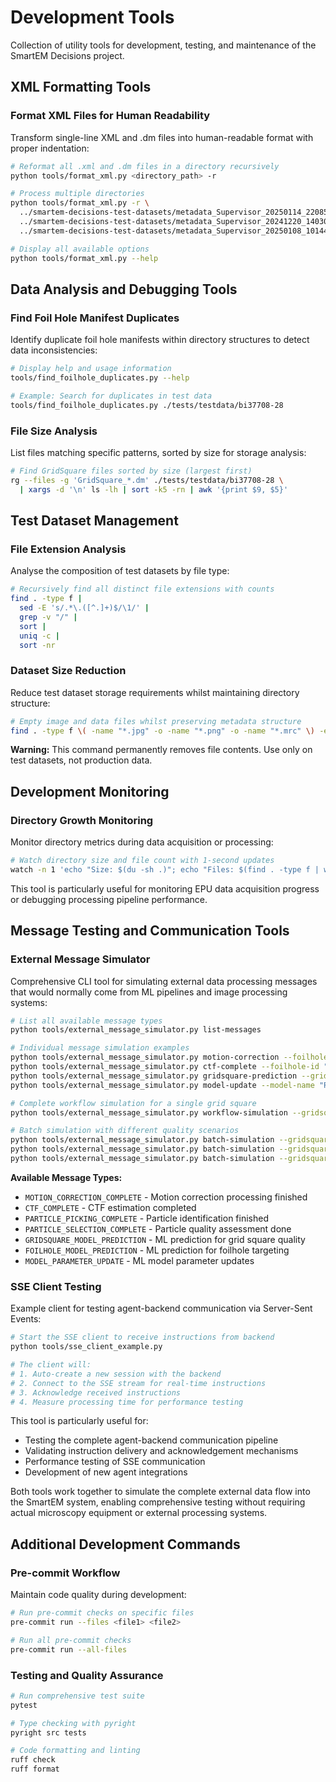 # Development Tools

Collection of utility tools for development, testing, and maintenance of the SmartEM Decisions project.

## XML Formatting Tools

### Format XML Files for Human Readability

Transform single-line XML and .dm files into human-readable format with proper indentation:

```bash
# Reformat all .xml and .dm files in a directory recursively
python tools/format_xml.py <directory_path> -r

# Process multiple directories
python tools/format_xml.py -r \
  ../smartem-decisions-test-datasets/metadata_Supervisor_20250114_220855_23_epuBSAd20_GrOxDDM \
  ../smartem-decisions-test-datasets/metadata_Supervisor_20241220_140307_72_et2_gangshun \
  ../smartem-decisions-test-datasets/metadata_Supervisor_20250108_101446_62_cm40593-1_EPU

# Display all available options
python tools/format_xml.py --help
```

## Data Analysis and Debugging Tools

### Find Foil Hole Manifest Duplicates

Identify duplicate foil hole manifests within directory structures to detect data inconsistencies:

```bash
# Display help and usage information
tools/find_foilhole_duplicates.py --help

# Example: Search for duplicates in test data
tools/find_foilhole_duplicates.py ./tests/testdata/bi37708-28
```

### File Size Analysis

List files matching specific patterns, sorted by size for storage analysis:

```bash
# Find GridSquare files sorted by size (largest first)
rg --files -g 'GridSquare_*.dm' ./tests/testdata/bi37708-28 \
  | xargs -d '\n' ls -lh | sort -k5 -rn | awk '{print $9, $5}'
```

## Test Dataset Management

### File Extension Analysis

Analyse the composition of test datasets by file type:

```bash
# Recursively find all distinct file extensions with counts
find . -type f |
  sed -E 's/.*\.([^.]+)$/\1/' |
  grep -v "/" |
  sort |
  uniq -c |
  sort -nr
```

### Dataset Size Reduction

Reduce test dataset storage requirements whilst maintaining directory structure:

```bash
# Empty image and data files whilst preserving metadata structure
find . -type f \( -name "*.jpg" -o -name "*.png" -o -name "*.mrc" \) -exec truncate -s 0 {} \;
```

**Warning:** This command permanently removes file contents. Use only on test datasets, not production data.

## Development Monitoring

### Directory Growth Monitoring

Monitor directory metrics during data acquisition or processing:

```bash
# Watch directory size and file count with 1-second updates
watch -n 1 'echo "Size: $(du -sh .)"; echo "Files: $(find . -type f | wc -l)"'
```

This tool is particularly useful for monitoring EPU data acquisition progress or debugging processing pipeline performance.

## Message Testing and Communication Tools

### External Message Simulator

Comprehensive CLI tool for simulating external data processing messages that would normally come from ML pipelines and image processing systems:

```bash
# List all available message types
python tools/external_message_simulator.py list-messages

# Individual message simulation examples
python tools/external_message_simulator.py motion-correction --foilhole-id "FH_001_001_001" --quality-score 0.85
python tools/external_message_simulator.py ctf-complete --foilhole-id "FH_001_001_001" --resolution 3.2
python tools/external_message_simulator.py gridsquare-prediction --gridsquare-id "GS_001_001" --prediction-score 0.85
python tools/external_message_simulator.py model-update --model-name "ResNet-50"

# Complete workflow simulation for a single grid square
python tools/external_message_simulator.py workflow-simulation --gridsquare-id "DEV_001"

# Batch simulation with different quality scenarios
python tools/external_message_simulator.py batch-simulation --gridsquare-count 5 --scenario mixed
python tools/external_message_simulator.py batch-simulation --gridsquare-count 3 --scenario good
python tools/external_message_simulator.py batch-simulation --gridsquare-count 2 --scenario poor
```

**Available Message Types:**
- `MOTION_CORRECTION_COMPLETE` - Motion correction processing finished
- `CTF_COMPLETE` - CTF estimation completed
- `PARTICLE_PICKING_COMPLETE` - Particle identification finished
- `PARTICLE_SELECTION_COMPLETE` - Particle quality assessment done
- `GRIDSQUARE_MODEL_PREDICTION` - ML prediction for grid square quality
- `FOILHOLE_MODEL_PREDICTION` - ML prediction for foilhole targeting
- `MODEL_PARAMETER_UPDATE` - ML model parameter updates

### SSE Client Testing

Example client for testing agent-backend communication via Server-Sent Events:

```bash
# Start the SSE client to receive instructions from backend
python tools/sse_client_example.py

# The client will:
# 1. Auto-create a new session with the backend
# 2. Connect to the SSE stream for real-time instructions
# 3. Acknowledge received instructions
# 4. Measure processing time for performance testing
```

This tool is particularly useful for:
- Testing the complete agent-backend communication pipeline
- Validating instruction delivery and acknowledgement mechanisms
- Performance testing of SSE communication
- Development of new agent integrations

Both tools work together to simulate the complete external data flow into the SmartEM system, enabling comprehensive testing without requiring actual microscopy equipment or external processing systems.

## Additional Development Commands

### Pre-commit Workflow

Maintain code quality during development:

```bash
# Run pre-commit checks on specific files
pre-commit run --files <file1> <file2>

# Run all pre-commit checks
pre-commit run --all-files
```

### Testing and Quality Assurance

```bash
# Run comprehensive test suite
pytest

# Type checking with pyright
pyright src tests

# Code formatting and linting
ruff check
ruff format
```
